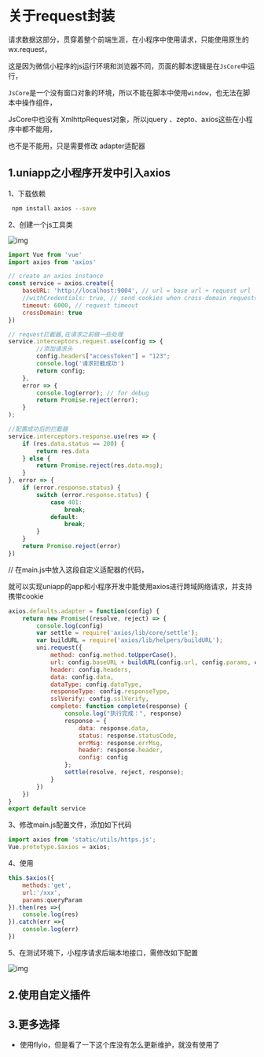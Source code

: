 # 关于request封装

请求数据这部分，贯穿着整个前端生涯，在小程序中使用请求，只能使用原生的wx.request，

这是因为微信小程序的js运行环境和浏览器不同，页面的脚本逻辑是在`JsCore`中运行，

`JsCore`是一个没有窗口对象的环境，所以不能在脚本中使用`window`，也无法在脚本中操作组件，

JsCore中也没有 XmlhttpRequest对象，所以jquery 、zepto、axios这些在小程序中都不能用，

也不是不能用，只是需要修改 adapter适配器

## 1.uniapp之小程序开发中引入axios

1、下载依赖

```bash
 npm install axios --save
```

2、创建一个js工具类

![img](https://img-blog.csdnimg.cn/20201224135635445.png)

```js
import Vue from 'vue'
import axios from 'axios'

// create an axios instance
const service = axios.create({
	baseURL: 'http://localhost:9004', // url = base url + request url
	//withCredentials: true, // send cookies when cross-domain requests 注意：withCredentials和后端配置的cross跨域不可同时使用
	timeout: 6000, // request timeout
	crossDomain: true
})

// request拦截器,在请求之前做一些处理
service.interceptors.request.use(config => {
		//添加请求头
		config.headers["accessToken"] = "123";
		console.log('请求拦截成功')
		return config;
	},
	error => {
		console.log(error); // for debug
		return Promise.reject(error);
	}
);

//配置成功后的拦截器
service.interceptors.response.use(res => {
	if (res.data.status == 200) {
		return res.data
	} else {
		return Promise.reject(res.data.msg);
	}
}, error => {
	if (error.response.status) {
		switch (error.response.status) {
			case 401:
				break;
			default:
				break;
		}
	}
	return Promise.reject(error)
})
```

// 在main.js中放入这段自定义适配器的代码，

就可以实现uniapp的app和小程序开发中能使用axios进行跨域网络请求，并支持携带cookie

```js
axios.defaults.adapter = function(config) {
	return new Promise((resolve, reject) => {
		console.log(config)
		var settle = require('axios/lib/core/settle');
		var buildURL = require('axios/lib/helpers/buildURL');
		uni.request({
			method: config.method.toUpperCase(),
			url: config.baseURL + buildURL(config.url, config.params, config.paramsSerializer),
			header: config.headers,
			data: config.data,
			dataType: config.dataType,
			responseType: config.responseType,
			sslVerify: config.sslVerify,
			complete: function complete(response) {
				console.log("执行完成：", response)
				response = {
					data: response.data,
					status: response.statusCode,
					errMsg: response.errMsg,
					header: response.header,
					config: config
				};
				settle(resolve, reject, response);
			}
		})
	})
}
export default service
```
3、修改main.js配置文件，添加如下代码

```js
import axios from 'static/utils/https.js';
Vue.prototype.$axios = axios;
```

4、使用

```js
this.$axios({
	methods:'get',
	url:'/xxx',
	params:queryParam
}).then(res =>{
	console.log(res)
}).catch(err =>{
	console.log(err)
})
```

5、在测试环境下，小程序请求后端本地接口，需修改如下配置

![img](https://img-blog.csdnimg.cn/20201224135932674.png?x-oss-process=image/watermark,type_ZmFuZ3poZW5naGVpdGk,shadow_10,text_aHR0cHM6Ly9ibG9nLmNzZG4ubmV0L3FxXzM5NjQ4MDI5,size_16,color_FFFFFF,t_70)

## 2.使用自定义插件

































## 3.更多选择

- 使用flyio，但是看了一下这个库没有怎么更新维护，就没有使用了



